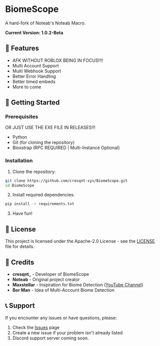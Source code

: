 # BiomeScope

A hard-fork of Noteab's Noteab Macro.

**Current Version: 1.0.2-Beta**

## 🌟 Features

- AFK WITHOUT ROBLOX BEING IN FOCUS!!!!
- Multi Account Support
- Multi Webhook Support
- Better Error Handling
- Better timed embeds
- More to come


## 🚀 Getting Started

### Prerequisites
OR JUST USE THE EXE FILE IN RELEASES!!!
- Python
- Git (for cloning the repository)
- Bloxstrap (RPC REQUIRED | Multi-Instance Optional)

### Installation

1. Clone the repository:
```bash
git clone https://github.com/cresqnt-sys/BiomeScope.git
cd BiomeScope
```

2. Install required dependencies:
```bash
pip install -r requirements.txt
```

3. Have fun!


## 📝 License

This project is licensed under the Apache-2.0 License - see the [LICENSE](LICENSE) file for details.

## 🙏 Credits

- **cresqnt_** - Developer of BiomeScope
- **Noteab** - Original project creator
- **Maxstellar** - Inspiration for Biome Detection ([YouTube Channel](https://www.youtube.com/@maxstellar_))
- **Bor Man** - Idea of Multi-Account Biome Detection

## 📞 Support

If you encounter any issues or have questions, please:
1. Check the [Issues](https://github.com/cresqnt-sys/BiomeScope/issues) page
2. Create a new issue if your problem isn't already listed
3. Discord support server coming soon.
